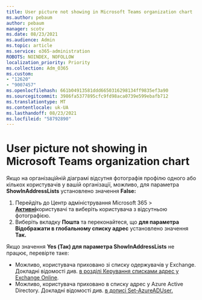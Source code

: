 ```yaml
---
title: User picture not showing in Microsoft Teams organization chart
ms.author: pebaum
author: pebaum
manager: scotv
ms.date: 08/23/2021
ms.audience: Admin
ms.topic: article
ms.service: o365-administration
ROBOTS: NOINDEX, NOFOLLOW
localization_priority: Priority
ms.collection: Adm_O365
ms.custom:
- "12620"
- "9007457"
ms.openlocfilehash: 661b04913581ddd6650316298134ff9835ef3a90
ms.sourcegitcommit: 3986fa5377895cfc9fd98aca0739e599ebafb712
ms.translationtype: MT
ms.contentlocale: uk-UA
ms.lasthandoff: 08/23/2021
ms.locfileid: "58792890"
---
```

# <a name="user-picture-not-showing-in-microsoft-teams-organization-chart"></a>User picture not showing in Microsoft Teams organization chart

Якщо на організаційній діаграмі відсутня фотографія профілю одного або кількох користувачів у вашій організації, можливо, для параметра **ShowInAddressLists** установлено значення **False:**

1. Перейдіть до Центр адміністрування Microsoft 365 > [**Активні**](https://admin.microsoft.com/Adminportal/Home?source=applauncher#/users)користувачі та виберіть користувача з відсутньою фотографією. 
1. Виберіть вкладку **Пошта** та переконайтеся, що **для параметра Відображати в глобальному списку адрес** установлено значення **Так.** 

Якщо значення **Yes (Так) для параметра ShowInAddressLists** не працює, перевірте таке: 

- Можливо, користувача приховано зі списку одержувачів у Exchange. Докладні відомості див. [в розділі Керування списками адрес у Exchange Online](https://docs.microsoft.com/exchange/address-books/address-lists/manage-address-lists#use-the-eac-to-hide-recipients-from-address-lists). 
- Можливо, користувача приховано в списку адрес у Azure Active Directory. Докладні відомості див. [в дописі Set-AzureADUser.](https://docs.microsoft.com/powershell/module/azuread/set-azureaduser?view=azureadps-2.0) 
